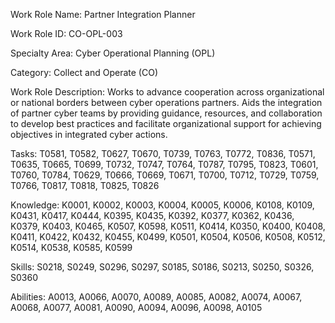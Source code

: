 Work Role Name: Partner Integration Planner

Work Role ID: CO-OPL-003

Specialty Area: Cyber Operational Planning (OPL)

Category: Collect and Operate (CO)

Work Role Description: Works to advance cooperation across organizational or national borders between cyber operations partners. Aids the integration of partner cyber teams by providing guidance, resources, and collaboration to develop best practices and facilitate organizational support for achieving objectives in integrated cyber actions.

Tasks: T0581, T0582, T0627, T0670, T0739, T0763, T0772, T0836, T0571, T0635, T0665, T0699, T0732, T0747, T0764, T0787, T0795, T0823, T0601, T0760, T0784, T0629, T0666, T0669, T0671, T0700, T0712, T0729, T0759, T0766, T0817, T0818, T0825, T0826

Knowledge: K0001, K0002, K0003, K0004, K0005, K0006, K0108, K0109, K0431, K0417, K0444, K0395, K0435, K0392, K0377, K0362, K0436, K0379, K0403, K0465, K0507, K0598, K0511, K0414, K0350, K0400, K0408, K0411, K0422, K0432, K0455, K0499, K0501, K0504, K0506, K0508, K0512, K0514, K0538, K0585, K0599

Skills: S0218, S0249, S0296, S0297, S0185, S0186, S0213, S0250, S0326, S0360

Abilities: A0013, A0066, A0070, A0089, A0085, A0082, A0074, A0067, A0068, A0077, A0081, A0090, A0094, A0096, A0098, A0105
